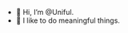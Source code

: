 - 👋 Hi, I’m @Uniful.
- 🌱 I like to do meaningful things.

<!---
Uniful/Uniful is a ✨ special ✨ repository because its `README.md` (this file) appears on your GitHub profile.
You can click the Preview link to take a look at your changes.
--->
